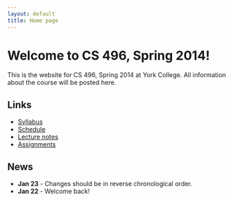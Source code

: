 ```yaml
---
layout: default
title: Home page
---
```


# Welcome to CS 496, Spring 2014!

This is the website for CS 496, Spring 2014 at York College.
All information about the course will be posted here.

## Links

* [Syllabus](syllabus.html)
* [Schedule](schedule.html)
* [Lecture notes](lectures/index.html)
* [Assignments](assign/index.html)

## News

* **Jan 23** - Changes should be in reverse chronological order.
* **Jan 22** - Welcome back!
